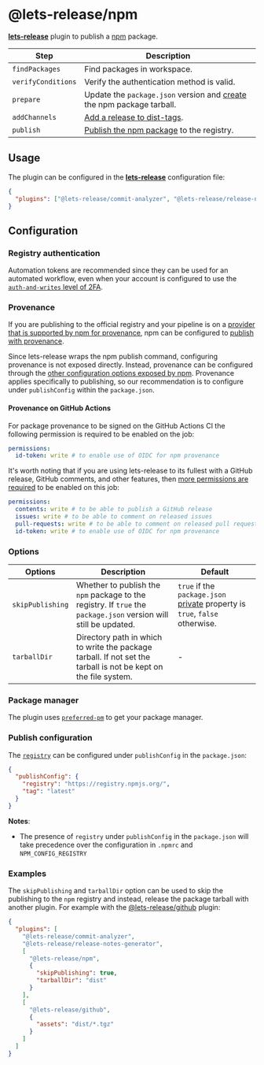 # @lets-release/npm

**[lets-release][]** plugin to publish a [npm][] package.

| Step               | Description                                                               |
|--------------------|---------------------------------------------------------------------------|
| `findPackages`     | Find packages in workspace.                                               |
| `verifyConditions` | Verify the authentication method is valid.                                |
| `prepare`          | Update the `package.json` version and [create][] the npm package tarball. |
| `addChannels`      | [Add a release to dist-tags][].                                           |
| `publish`          | [Publish the npm package][] to the registry.                              |

## Usage

The plugin can be configured in the **[lets-release][]** configuration file:

```json
{
  "plugins": ["@lets-release/commit-analyzer", "@lets-release/release-notes-generator", "@lets-release/npm"]
}
```

## Configuration

### Registry authentication

Automation tokens are recommended since they can be used for an automated workflow, even when your account is configured to use the [`auth-and-writes` level of 2FA][].

### Provenance

If you are publishing to the official registry and your pipeline is on a [provider that is supported by npm for provenance][], npm can be configured to [publish with provenance][].

Since lets-release wraps the npm publish command, configuring provenance is not exposed directly.
Instead, provenance can be configured through the [other configuration options exposed by npm][].
Provenance applies specifically to publishing, so our recommendation is to configure under `publishConfig` within the `package.json`.

#### Provenance on GitHub Actions

For package provenance to be signed on the GitHub Actions CI the following permission is required
to be enabled on the job:

```yaml
permissions:
  id-token: write # to enable use of OIDC for npm provenance
```

It's worth noting that if you are using lets-release to its fullest with a GitHub release, GitHub comments,
and other features, then [more permissions are required][@lets-release/github] to be enabled on this job:

```yaml
permissions:
  contents: write # to be able to publish a GitHub release
  issues: write # to be able to comment on released issues
  pull-requests: write # to be able to comment on released pull requests
  id-token: write # to enable use of OIDC for npm provenance
```

### Options

| Options          | Description                                                                                                       | Default                                                                         |
|------------------|-------------------------------------------------------------------------------------------------------------------|---------------------------------------------------------------------------------|
| `skipPublishing` | Whether to publish the `npm` package to the registry. If `true` the `package.json` version will still be updated. | `true` if the `package.json` [private][] property is `true`, `false` otherwise. |
| `tarballDir`     | Directory path in which to write the package tarball. If not set the tarball is not be kept on the file system.   | -                                                                               |

### Package manager

The plugin uses [`preferred-pm`][preferred-pm] to get your package manager.

### Publish configuration

The [`registry`][registry] can be configured under `publishConfig` in the `package.json`:

```json
{
  "publishConfig": {
    "registry": "https://registry.npmjs.org/",
    "tag": "latest"
  }
}
```

**Notes**:

- The presence of `registry` under `publishConfig` in the `package.json` will take precedence over the configuration in `.npmrc` and `NPM_CONFIG_REGISTRY`

### Examples

The `skipPublishing` and `tarballDir` option can be used to skip the publishing to the `npm` registry and instead,
release the package tarball with another plugin. For example with the [@lets-release/github][] plugin:

```json
{
  "plugins": [
    "@lets-release/commit-analyzer",
    "@lets-release/release-notes-generator",
    [
      "@lets-release/npm",
      {
        "skipPublishing": true,
        "tarballDir": "dist"
      }
    ],
    [
      "@lets-release/github",
      {
        "assets": "dist/*.tgz"
      }
    ]
  ]
}
```

[lets-release]: ../../
[npm]: https://www.npmjs.com
[create]: https://docs.npmjs.com/cli/pack
[Add a release to dist-tags]: https://docs.npmjs.com/cli/dist-tag
[Publish the npm package]: https://docs.npmjs.com/cli/publish
[`auth-and-writes` level of 2FA]: https://docs.npmjs.com/about-two-factor-authentication#authorization-and-writes
[provider that is supported by npm for provenance]: https://docs.npmjs.com/generating-provenance-statements#provenance-limitations
[publish with provenance]: https://docs.npmjs.com/generating-provenance-statements
[other configuration options exposed by npm]: https://docs.npmjs.com/generating-provenance-statements#using-third-party-package-publishing-tools
[@lets-release/github]: ../github
[private]: https://docs.npmjs.com/files/package.json#private
[preferred-pm]: https://www.npmjs.com/package/preferred-pm
[registry]: https://docs.npmjs.com/misc/registry
